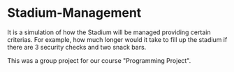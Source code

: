 # Stadium-Management

It is a simulation of how the Stadium will be managed providing certain criterias. For example, how much longer would it take to fill up the stadium if there are 3 security checks and two snack bars.

This was a group project for our course "Programming Project".
